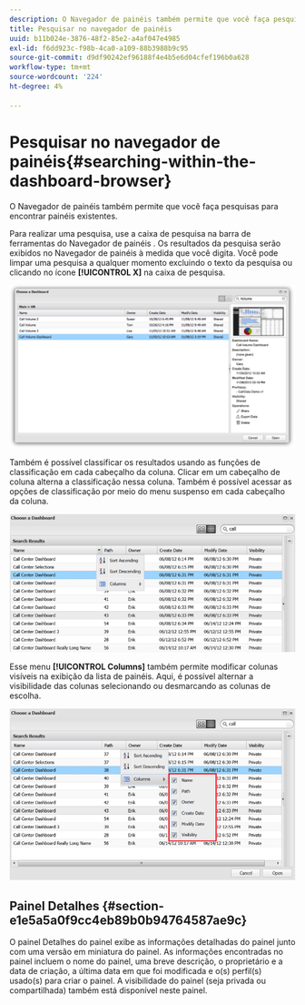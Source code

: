 ```yaml
---
description: O Navegador de painéis também permite que você faça pesquisas para encontrar painéis existentes.
title: Pesquisar no navegador de painéis
uuid: b11b024e-3876-48f2-85e2-a4af047e4985
exl-id: f6dd923c-f98b-4ca0-a109-88b3988b9c95
source-git-commit: d9df90242ef96188f4e4b5e6d04cfef196b0a628
workflow-type: tm+mt
source-wordcount: '224'
ht-degree: 4%

---
```


# Pesquisar no navegador de painéis{#searching-within-the-dashboard-browser}

O Navegador de painéis também permite que você faça pesquisas para encontrar painéis existentes.

Para realizar uma pesquisa, use a caixa de pesquisa na barra de ferramentas do Navegador de painéis . Os resultados da pesquisa serão exibidos no Navegador de painéis à medida que você digita. Você pode limpar uma pesquisa a qualquer momento excluindo o texto da pesquisa ou clicando no ícone **[!UICONTROL X]** na caixa de pesquisa.

![](assets/search.png)

Também é possível classificar os resultados usando as funções de classificação em cada cabeçalho da coluna. Clicar em um cabeçalho de coluna alterna a classificação nessa coluna. Também é possível acessar as opções de classificação por meio do menu suspenso em cada cabeçalho da coluna.

![](assets/sorting.png)

Esse menu **[!UICONTROL Columns]** também permite modificar colunas visíveis na exibição da lista de painéis. Aqui, é possível alternar a visibilidade das colunas selecionando ou desmarcando as colunas de escolha.

![](assets/sorting_columns.png)

## Painel Detalhes {#section-e1e5a5a0f9cc4eb89b0b94764587ae9c}

O painel Detalhes do painel exibe as informações detalhadas do painel junto com uma versão em miniatura do painel. As informações encontradas no painel incluem o nome do painel, uma breve descrição, o proprietário e a data de criação, a última data em que foi modificada e o(s) perfil(s) usado(s) para criar o painel. A visibilidade do painel (seja privada ou compartilhada) também está disponível neste painel.
